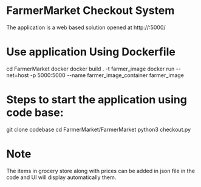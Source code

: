 # FarmerMarket Checkout System
The application is a web based solution opened at http://<IP>:5000/

# Use application Using Dockerfile
cd FarmerMarket
docker docker build . -t farmer_image
docker run  --net=host  -p 5000:5000 --name farmer_image_container farmer_image

# Steps to start the application using code base:
git clone codebase
cd FarmerMarket/FarmerMarket
python3 checkout.py

# Note
The items in grocery store along with prices can be added in json file in the code and UI will display automatically them.

